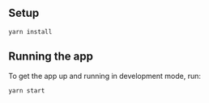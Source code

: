 ## Setup

```
yarn install
```

## Running the app

To get the app up and running in development mode, run:

```
yarn start
```
